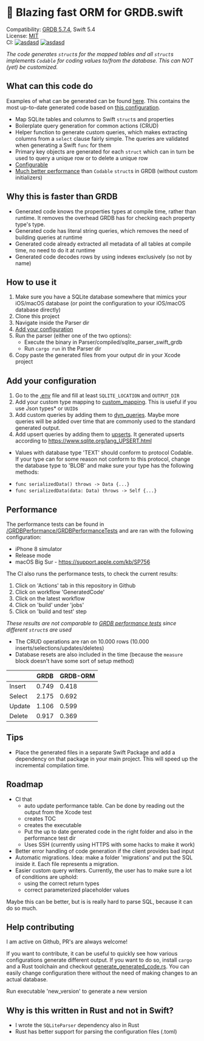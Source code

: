 # 🚀 Blazing fast ORM for GRDB.swift

Compatibility: [GRDB 5.7.4](https://github.com/groue/GRDB.swift), Swift 5.4\
License: [MIT](/LICENSE)\
CI: [![asdasd](https://img.shields.io/github/workflow/status/jasperav/GRDB-ORM/GeneratedCode/master?label=Generated%20Swift%20code)](https://github.com/Jasperav/GRDB-ORM/actions?query=workflow%3AGeneratedCode)
[![asdasd](https://img.shields.io/github/workflow/status/jasperav/GRDB-ORM/Parser/master?label=Parser)](https://github.com/Jasperav/GRDB-ORM/actions?query=workflow%3AParser)

*The code generates `struct`s for the mapped tables and all `struct`s implements `Codable` for coding values to/from the database. 
This can NOT (yet) be customized.*

## What can this code do
Examples of what can be generated can be found [here](Parser/generated). 
This contains the most up-to-date generated code based on [this configuration](Parser/src/generate_generated_code.rs).

- Map SQLite tables and columns to Swift `struct`s and properties
- Boilerplate query generation for common actions (CRUD)
- Helper function to generate custom queries, which makes extracting columns from a `select` clause fairly simple.
The queries are validated when generating a Swift `func` for them
- Primary key objects are generated for each `struct` which can in turn be used to query a unique row or to delete a unique row
- [Configurable](#add-your-configuration)
- [Much better performance](#performance) than `Codable` `struct`s in GRDB (without custom initializers)
  
## Why this is faster than GRDB
- Generated code knows the properties types at compile time, rather than runtime. It removes the overhead
  GRDB has for checking each property type's type.
- Generated code has literal string queries, which removes the need of building queries at runtime
- Generated code already extracted all metadata of all tables at compile time, no need to do it at runtime
- Generated code decodes rows by using indexes exclusively (so not by name)

## How to use it
1. Make sure you have a SQLite database somewhere that mimics your iOS/macOS database 
   (or point the configuration to your iOS/macOS database directly)
2. Clone this project
3. Navigate inside the Parser dir
4. [Add your configuration](#add-your-configuration)
5. Run the parser (either one of the two options):
    - Execute the binary in Parser/compiled/sqlite_parser_swift_grdb
    - Run `cargo run` in the Parser dir
6. Copy paste the generated files from your output dir in your Xcode project

## Add your configuration
1. Go to the [.env](Parser/config/.env) file and fill at least `SQLITE_LOCATION` and `OUTPUT_DIR`
2. Add your custom type mapping to [custom_mapping](Parser/config/custom_mapping.toml). This is useful if you use 
   Json types* or `UUID`s
3. Add custom queries by adding them to [dyn_queries](Parser/config/dyn_queries.toml). Maybe more queries will
be added over time that are commonly used to the standard generated output.
4. Add upsert queries by adding them to [upserts](Parser/config/upserts.toml). It generated upserts according to
https://www.sqlite.org/lang_UPSERT.html
   
* Values with database type 'TEXT' should conform to protocol Codable. If your type can for some reason not conform to this protocol,
change the database type to 'BLOB' and make sure your type has the following methods:
  
- `func serializedData() throws -> Data {...}`
- `func serializedData(data: Data) throws -> Self {...}`

## Performance
The performance tests can be found in [/GRDBPerformance/GRDBPerformanceTests](/GRDBPerformance/GRDBPerformanceTests) and are ran with the following configuration:
- iPhone 8 simulator
- Release mode
- macOS Big Sur - https://support.apple.com/kb/SP756

The CI also runs the performance tests, to check the current results:
1. Click on 'Actions' tab in this repository in Github
2. Click on workflow 'GeneratedCode'
3. Click on the latest workflow
4. Click on 'build' under 'jobs'
5. Click on 'build and test' step

_These results are not comparable to [GRDB performance tests](https://github.com/groue/GRDB.swift/wiki/Performance) since different `struct`s are used_

- The CRUD operations are ran on 10.000 rows (10.000 inserts/selections/updates/deletes)
- Database resets are also included in the time (because the `measure` block doesn't have some sort of setup method)

<!-- https://www.tablesgenerator.com/markdown_tables -->
|        	| GRDB  	| GRDB-ORM 	|
|--------	|-------	|------------------	|
| Insert 	| 0.749 	| 0.418            	|
| Select 	| 2.175 	| 0.692            	|
| Update 	| 1.106 	| 0.599            	|
| Delete 	| 0.917 	| 0.369            	|

## Tips
- Place the generated files in a separate Swift Package and add a dependency on that package in your main project.
  This will speed up the incremental compilation time.

## Roadmap
- CI that
    - auto update performance table. Can be done by reading out the output from the Xcode test
    - creates TOC
    - creates the executable
    - Put the up to date generated code in the right folder and also in the performance test dir
    - Uses SSH (currently using HTTPS with some hacks to make it work)
- Better error handling of code generation if the client provides bad input
- Automatic migrations. Idea: make a folder 'migrations' and put the SQL inside it. Each file represents a migration.
- Easier custom query writers. Currently, the user has to make sure a lot of conditions are uphold:
    - using the correct return types
    - correct parameterized placeholder values 

Maybe this can be better, but is is really hard to parse SQL, because it can do so much.

## Help contributing
I am active on Github, PR's are always welcome! 

If you want to contribute, it can be useful to quickly see
how various configurations generate different output. If you want to do so, install `cargo` and a Rust toolchain
and checkout [generate_generated_code.rs](/Parser/src/generate_generated_code.rs). You can easily change configuration there without the need of making
changes to an actual database.

Run executable 'new_version' to generate a new version

## Why is this written in Rust and not in Swift?
- I wrote the `SQLiteParser` dependency also in Rust
- Rust has better support for parsing the configuration files (.toml)